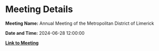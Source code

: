 # Meeting Details

**Meeting Name:** Annual Meeting of the Metropolitan District of Limerick

**Date and Time:** 2024-06-28 12:00:00

**[Link to Meeting](https://www.limerick.ie/council/whats-on/annual-meeting-of-the-metropolitan-district-of-limerick-0)**
